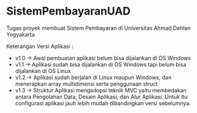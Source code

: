 # SistemPembayaranUAD
Tugas proyek membuat Sistem Pembayaran di Universitas Ahmad Dahlan Yogyakarta

Keterangan Versi Aplikasi :
- v1.0 -> Awal pembuatan aplikasi belum bisa dijalankan di OS Windows
- v1.1 -> Aplikasi sudah bisa dijalankan di OS Windows tapi belum bisa dijalankan di OS Linux
- v1.2 -> Aplikasi sudah berjalan di Linux maupun Windows, dan menerapkan array multidimensi serta penggunaan struct
- v1.3 -> Struktur Aplikasi mengadopsi teknik MVC yaitu membedakan antara Pengolahan Data, Desain Aplikasi, dan Alur Aplikasi. Untuk itu configurasi aplikasi jauh lebih mudah dibandingkan versi sebelumnya.